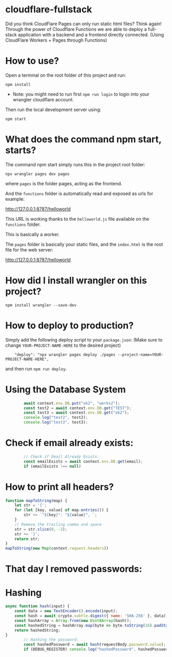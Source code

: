 # cloudflare-fullstack
Did you think CloudFlare Pages can only run static html files? Think again! Through the power of Cloudflare Functions we are able to deploy a full-stack application with a backend and a frontend directly connected. (Using CloudFlare Workers + Pages through Functions)

# How to use?

Open a terminal on the root folder of this project and run:

```
npm install
```

* Note: you might need to run first `npm run login` to login into your wrangler cloudflare account.

Then run the local development server using:
```
npm start
```

# What does the command npm start, starts?

The command npm start simply runs this in the project root folder:

```
npx wrangler pages dev pages
```

where `pages` is the folder pages, acting as the frontend.

And the `functions` folder is automatically read and exposed as urls for example:

http://127.0.0.1:8787/helloworld

This URL is working thanks to the `helloworld.js` file available on the `functions` folder.

This is basically a worker.

The `pages` folder is basically your static files, and the `index.html` is the root file for the web server:

http://127.0.0.1:8787/helloworld


# How did I install wrangler on this project?

```
npm install wrangler --save-dev
```

# How to deploy to production?

Simply add the following deploy script to your `package.json`: (Make sure to change `YOUR-PROJECT-NAME-HERE` to the desired project)

```
    "deploy": "npx wrangler pages deploy ./pages --project-name=YOUR-PROJECT-NAME-HERE",
```

and then run `npm run deploy`.

# Using the Database System

```js
        await context.env.DB.put("ok2", "works2");
        const test2 = await context.env.DB.get("TEST");
        const test3 = await context.env.DB.get("ok2");
        console.log("test2", test2);
        console.log("test3", test3);
```

# Check if email already exists:

```js
        // Check if Email Already Exists:
        const emailExists = await context.env.DB.get(email);
        if (emailExists !== null)
```

# How to print all headers?

```js
function mapToString(map) {
    let str = '{';
    for (let [key, value] of map.entries()) {
        str += `"${key}": "${value}", `;
    }
    // Remove the trailing comma and space
    str = str.slice(0, -2);
    str += '}';
    return str;
}
mapToString(new Map(context.request.headers))
```
# That day I removed passwords:

# Hashing

```js
async function hash(input) {
    const data = new TextEncoder().encode(input);
    const hash = await crypto.subtle.digest({ name: 'SHA-256' }, data);
    const hashArray = Array.from(new Uint8Array(hash));
    const hashedString = hashArray.map(byte => byte.toString(16).padStart(2, '0')).join('');
    return hashedString;
}
        // Hashing the password:
        const hashedPassword = await hash(requestBody.password.value);
        if (DEBUG_REGISTER) console.log("hashedPassword", hashedPassword);
```
